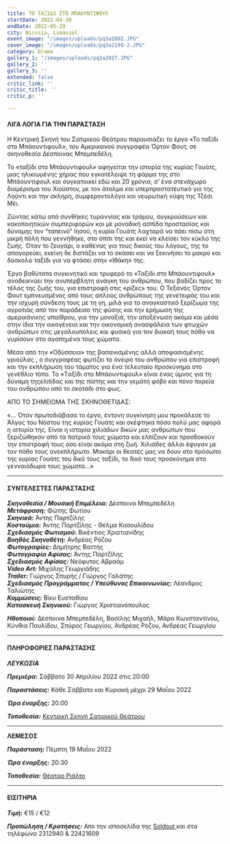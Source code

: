 ```yaml
---
title: ΤΟ ΤΑΞΙΔΙ ΣΤΟ ΜΠΑΟΥΝΤΙΦΟΥΛ
startDate: 2022-04-30
endDate: 2022-05-29
city: Nicosia, Limassol
event_image: "/images/uploads/pq3a2002.JPG"
cover_image: "/images/uploads/pq3a2199-2.JPG"
category: Drama
gallery_1: "/images/uploads/pq3a2027.JPG"
gallery_2: ''
gallery_3: ''
extended: false
critic_link: ''
critic_title: ''
critic_p: ''

---
```

#### ΛΙΓΑ ΛΟΓΙΑ ΓΙΑ ΤΗΝ ΠΑΡΑΣΤΑΣΗ

Η Κεντρική Σκηνή του Σατιρικού Θεάτρου παρουσιάζει το έργο «Το ταξίδι στο Μπάουντιφουλ», του Αμερικανού συγγραφέα Όρτον Φουτ, σε σκηνοθεσία Δέσποινας Μπεμπεδέλη.

Το «ταξίδι στο Μπάουντιφουλ» αφηγείται την ιστορία της κυρίας Γουάτς, μιας ηλικιωμένης χήρας που εγκατέλειψε τη φάρμα της στο Μπάουντιφουλ και συγκατοικεί εδώ και 20 χρόνια, σ’ ένα στενάχωρο διαμέρισμα του Χιούστον, με τον άτολμο και υπερπροστατευτικό γιο της Λούντι και την σκληρή, συμφεροντολόγα και νευρωτική νύφη της Τζέσι Μέι.

Ζώντας κάτω από συνθήκες τυραννίας και τρόμου, συγκρούσεων και κακοποιητικών συμπεριφορών και με μοναδική ασπίδα προστασίας και δύναμης τον “ταπεινό” Ιησού, η κυρία Γουάτς λαχταρά να πάει πίσω στη μικρή πόλη που γεννήθηκε, στο σπίτι της και εκεί να κλείσει τον κύκλο της ζωής. Όταν το ζευγάρι, ο καθένας για τους δικούς του λόγους, της το απαγορεύει, εκείνη δε διστάζει να το σκάσει και να ξεκινήσει το μακρύ και δύσκολο ταξίδι για να φτάσει στην «Ιθάκη» της.

Έργο βαθύτατα συγκινητικό και τρυφερό το «Ταξίδι στο Μπάουντιφουλ» αναδεικνύει την ανυπέρβλητη ανάγκη του ανθρώπου, που βαδίζει προς το τέλος της ζωής του, για επιστροφή στις «ρίζες» του. Ο Τεξανός Όρτον Φουτ εμπνευσμένος από τους απλούς ανθρώπους της γενέτειράς του και την ισχυρή σύνδεση τους με τη γη, μιλά για το αναγκαστικό ξερίζωμα της αγροτιάς από τον παράδεισο της φύσης και την ερήμωση της αμερικάνικης υπαίθρου, για την μοναξιά, την αποξένωση ακόμα και μέσα στην ίδια την οικογένεια και την οικονομική ανασφάλεια των φτωχών ανθρώπων στις μεγαλουπόλεις και φυσικά για τον διακαή τους πόθο να γυρίσουν στα αγαπημένα τους χώματα.

Μέσα από την «Οδύσσεια» της βασανισμένης αλλά αποφασισμένης γριούλας , ο συγγραφέας φωτίζει το όνειρο του ανθρώπου για επιστροφή και την εκπλήρωση του τάματος για ένα τελευταίο προσκύνημα στο γενέθλιο τόπο. Το «Tαξίδι στο Μπάουντιφουλ» είναι ένας ύμνος για τη δύναμη τηςελπίδας και της πίστης και την γεμάτη φόβο και πόνο πορεία του ανθρώπου από το σκοτάδι στο φως.

ΑΠΟ ΤΟ ΣΗΜΕΙΩΜΑ ΤΗΣ ΣΚΗΝΟΘΕΤΙΔΑΣ:

«... Όταν πρωτοδιάβασα το έργο, έντονη συγκίνηση μου προκάλεσε το Άλγος του Νόστου της κυρίας Γουάτς και σκέφτηκα πόσο πολύ μας αφορά η ιστορία της. Είναι η ιστορία χιλιάδων δικών μας ανθρώπων που ξεριζώθηκαν από τα πατρικά τους χώματα και ελπίζουν και προσδοκούν την επιστροφή τους όσο είναι ακόμα στη ζωή. Χιλιάδες άλλοι έφυγαν με τον πόθο τους ανεκπλήρωτο. Μακάρι οι θεατές μας να δουν στο πρόσωπο της κυρίας Γουάτς του δικό τους ταξίδι, το δικό τους προσκύνημα στα γενναιόδωρα τους χώματα...»

***

#### ΣΥΝΤΕΛΕΣΤΕΣ ΠΑΡΑΣΤΑΣΗΣ

**_Σκηνοθεσία / Μουσική Επιμέλεια:_** Δέσποινα Μπεμπεδέλη  
**_Μετάφραση:_** Φώτης Φωτίου  
**_Σκηνικά:_** Άντης Παρτζίλης  
**_Κοστούμια:_** Άντης Παρτζίλης - Θέλμα Κασουλίδου  
**_Σχεδιασμός Φωτισμού:_** Βικέντιος Χριστιανίδης  
**_Βοηθός Σκηνοθέτη:_** Ανδρέας Ρόζου  
**_Φωτογραφίες:_** Δημήτρης Βαττής  
**_Φωτογραφία Αφίσας:_** Άντης Παρτζίλης  
**_Σχεδιασμός Αφίσας:_** Νεόφυτος Αβραάμ  
**_Video Art:_** Μιχάλης Γεωργιάδης  
**_Trailer:_** Γιώργος Σπυρής / Γιώργος Γαλάτης  
**_Σχεδιασμός Προγράμματος / Υπεύθυνος Επικοινωνίας:_** Λέανδρος Ταλιώτης  
**_Κομμώσεις:_** Βίκυ Ευσταθίου  
**_Κατασκευή Σκηνικού:_** Γιώργος Χριστιανόπουλος

**_Ηθοποιοί:_** Δέσποινα Μπεμπεδέλη, Βασίλης Μιχαήλ, Μάρα Κωνσταντίνου, Κύνθια Παυλίδου, Σπύρος Γεωργίου, Ανδρέας Ρόζου, Ανδρέας Γεωργίου

***

#### ΠΛΗΡΟΦΟΡΙΕΣ ΠΑΡΑΣΤΑΣΗΣ

**_ΛΕΥΚΩΣΙΑ_**

**_Πρεμιέρα:_** Σάββατο 30 Απριλίου 2022 στις 20:00

**_Παραστάσεις:_** Κάθε Σάββατο και Κυριακή μέχρι 29 Μαΐου 2022

**_Ώρα έναρξης:_** 20:00

**_Τοποθεσία:_** [Κεντρική Σκηνή Σατιρικού Θεάτρου](https://www.google.com/maps/place/%CE%A3%CE%B1%CF%84%CE%B9%CF%81%CE%B9%CE%BA%CF%8C+%CE%98%CE%AD%CE%B1%CF%84%CF%81%CE%BF,+Morphou,+Nicosia,+Cyprus/@35.1630974,33.3843854,17z/data=!3m1!4b1!4m5!3m4!1s0x14de177a38c768cb:0x621da5c5d96b3ed4!8m2!3d35.1630734!4d33.3865709 "Σατιρικό Θέατρο")

***

**ΛΕΜΕΣΟΣ**

**_Παράσταση:_** Πέμπτη 19 Μαΐου 2022

**_Ώρα έναρξης:_** 20:30

**_Τοποθεσία:_** [Θέατρο Ριάλτο](https://www.google.com/maps/place/Rialto+Theatre/@34.6795049,33.0434696,17z/data=!3m1!4b1!4m5!3m4!1s0x14e7331ab1ec9197:0xdf6e42bed1d077b1!8m2!3d34.6795049!4d33.0456583 "Ριάλτο")

***

#### ΕΙΣΙΤΗΡΙΑ

**_Τιμή:_** €15 / €12

**_Προπώληση / Κρατήσεις:_** Απο την ιστοσελίδα της [Soldout ](https://www.soldoutticketbox.com/to-taxidi-sto-mpaoyntifoyl-satiriko-2022/?lang=el "Soldout")και στα τηλέφωνα 2312940 & 22421609
